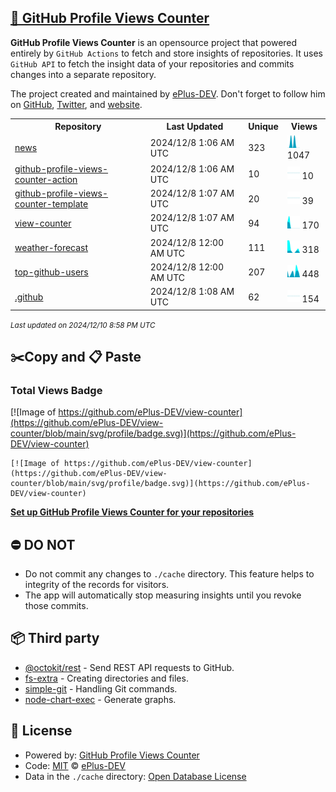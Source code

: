 ## [🚀 GitHub Profile Views Counter](https://github.com/ePlus-DEV/github-profile-views-counter-template)
**GitHub Profile Views Counter** is an opensource project that powered entirely by  `GitHub Actions` to fetch and store insights of repositories.
It uses `GitHub API` to fetch the insight data of your repositories and commits changes into a separate repository.

The project created and maintained by [ePlus-DEV](https://github.com/ePlus-DEV). Don't forget to follow him on [GitHub](https://github.com/ePlus-DEV), [Twitter](https://twitter.com/david_nguyen94), and [website](https://eplus.dev/).

<table>
	<tr>
		<th>
			Repository
		</th>
		<th>
			Last Updated
		</th>
		<th>
			Unique
		</th>
		<th>
			Views
		</th>
	</tr>
	<tr>
		<td>
			<a href="https://github.com/ePlus-DEV/view-counter/tree/main/readme/745030381/week.md">
				news
			</a>
		</td>
		<td>
			2024/12/8 1:06 AM UTC
		</td>
		<td>
			323
		</td>
		<td>
			<img alt="Response time graph" src="https://github.com/ePlus-DEV/view-counter/raw/main/graph/745030381/small/week.png" height="20"> 1047
		</td>
	</tr>
	<tr>
		<td>
			<a href="https://github.com/ePlus-DEV/view-counter/tree/main/readme/749627856/week.md">
				github-profile-views-counter-action
			</a>
		</td>
		<td>
			2024/12/8 1:06 AM UTC
		</td>
		<td>
			10
		</td>
		<td>
			<img alt="Response time graph" src="https://github.com/ePlus-DEV/view-counter/raw/main/graph/749627856/small/week.png" height="20"> 10
		</td>
	</tr>
	<tr>
		<td>
			<a href="https://github.com/ePlus-DEV/view-counter/tree/main/readme/749706189/week.md">
				github-profile-views-counter-template
			</a>
		</td>
		<td>
			2024/12/8 1:07 AM UTC
		</td>
		<td>
			20
		</td>
		<td>
			<img alt="Response time graph" src="https://github.com/ePlus-DEV/view-counter/raw/main/graph/749706189/small/week.png" height="20"> 39
		</td>
	</tr>
	<tr>
		<td>
			<a href="https://github.com/ePlus-DEV/view-counter/tree/main/readme/749818534/week.md">
				view-counter
			</a>
		</td>
		<td>
			2024/12/8 1:07 AM UTC
		</td>
		<td>
			94
		</td>
		<td>
			<img alt="Response time graph" src="https://github.com/ePlus-DEV/view-counter/raw/main/graph/749818534/small/week.png" height="20"> 170
		</td>
	</tr>
	<tr>
		<td>
			<a href="https://github.com/ePlus-DEV/view-counter/tree/main/readme/691005143/week.md">
				weather-forecast
			</a>
		</td>
		<td>
			2024/12/8 12:00 AM UTC
		</td>
		<td>
			111
		</td>
		<td>
			<img alt="Response time graph" src="https://github.com/ePlus-DEV/view-counter/raw/main/graph/691005143/small/week.png" height="20"> 318
		</td>
	</tr>
	<tr>
		<td>
			<a href="https://github.com/ePlus-DEV/view-counter/tree/main/readme/749591754/week.md">
				top-github-users
			</a>
		</td>
		<td>
			2024/12/8 12:00 AM UTC
		</td>
		<td>
			207
		</td>
		<td>
			<img alt="Response time graph" src="https://github.com/ePlus-DEV/view-counter/raw/main/graph/749591754/small/week.png" height="20"> 448
		</td>
	</tr>
	<tr>
		<td>
			<a href="https://github.com/ePlus-DEV/view-counter/tree/main/readme/685088620/week.md">
				.github
			</a>
		</td>
		<td>
			2024/12/8 1:08 AM UTC
		</td>
		<td>
			62
		</td>
		<td>
			<img alt="Response time graph" src="https://github.com/ePlus-DEV/view-counter/raw/main/graph/685088620/small/week.png" height="20"> 154
		</td>
	</tr>
</table>

<small><i>Last updated on 2024/12/10 8:58 PM UTC</i></small>

## ✂️Copy and 📋 Paste
### Total Views Badge
[![Image of https://github.com/ePlus-DEV/view-counter](https://github.com/ePlus-DEV/view-counter/blob/main/svg/profile/badge.svg)](https://github.com/ePlus-DEV/view-counter)

```readme
[![Image of https://github.com/ePlus-DEV/view-counter](https://github.com/ePlus-DEV/view-counter/blob/main/svg/profile/badge.svg)](https://github.com/ePlus-DEV/view-counter)
```
[**Set up GitHub Profile Views Counter for your repositories**](https://github.com/ePlus-DEV/github-profile-views-counter-template)
## ⛔ DO NOT
- Do not commit any changes to `./cache` directory. This feature helps to integrity of the records for visitors.
- The app will automatically stop measuring insights until you revoke those commits.
## 📦 Third party

- [@octokit/rest](https://www.npmjs.com/package/@octokit/rest) - Send REST API requests to GitHub.
- [fs-extra](https://www.npmjs.com/package/fs-extra) - Creating directories and files.
- [simple-git](https://www.npmjs.com/package/simple-git) - Handling Git commands.
- [node-chart-exec](https://www.npmjs.com/package/node-chart-exec) - Generate graphs.
## 📄 License
- Powered by: [GitHub Profile Views Counter](https://github.com/ePlus-DEV/github-profile-views-counter-template)
- Code: [MIT](./LICENSE) © [ePlus-DEV](https://github.com/ePlus-DEV)
- Data in the `./cache` directory: [Open Database License](https://opendatacommons.org/licenses/odbl/1-0/)